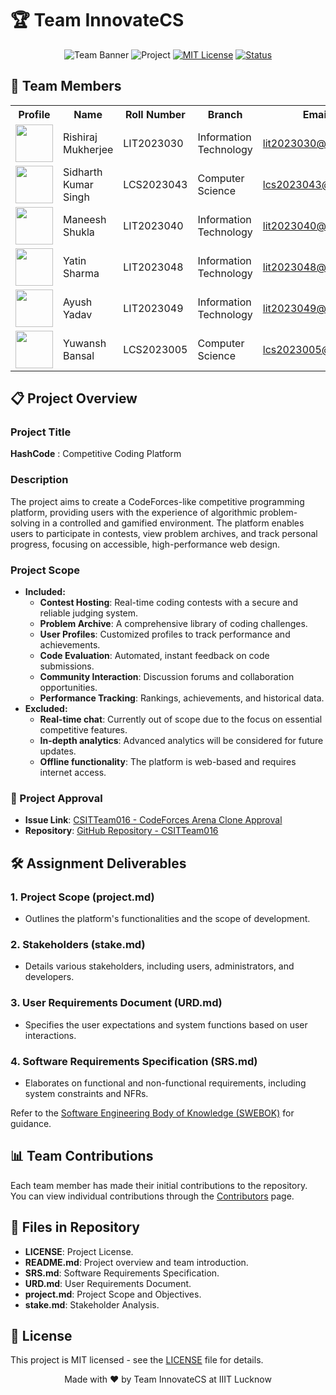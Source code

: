 # 🏆 Team InnovateCS

<div align="center">

![Team Banner](https://img.shields.io/badge/Team-CSITTeam016-blue)
![Project](https://img.shields.io/badge/Project-CodeForces_Clone-orange)
[![MIT License](https://img.shields.io/badge/License-MIT-green.svg)](https://choosealicense.com/licenses/mit/)
[![Status](https://img.shields.io/badge/Status-In_Development-yellow)]()

</div>

## 👥 Team Members

<table>
  <tr>
    <th>Profile</th>
    <th>Name</th>
    <th>Roll Number</th>
    <th>Branch</th>
    <th>Email</th>
    <th>GitHub</th>
  </tr>
  <tr>
    <td><img src="https://github.com/identicons/RishirajMukherjee.png" width="60px" height="60px"></td>
    <td>Rishiraj Mukherjee</td>
    <td>LIT2023030</td>
    <td>Information Technology</td>
    <td><a href="mailto:lit2023030@iiitl.ac.in">lit2023030@iiitl.ac.in</a></td>
    <td><a href="https://github.com/rishyym0927"><img src="https://img.shields.io/badge/GitHub-Profile-blue?style=flat&logo=github"></a></td>
  </tr>
  <tr>
    <td><img src="https://github.com/identicons/SidharthKumarSingh.png" width="60px" height="60px"></td>
    <td>Sidharth Kumar Singh</td>
    <td>LCS2023043</td>
    <td>Computer Science</td>
    <td><a href="mailto:lcs2023043@iiitl.ac.in">lcs2023043@iiitl.ac.in</a></td>
    <td><a href="https://github.com/sidharthkumar"><img src="https://img.shields.io/badge/GitHub-Profile-blue?style=flat&logo=github"></a></td>
  </tr>
  <tr>
    <td><img src="https://github.com/identicons/ManeeshShukla.png" width="60px" height="60px"></td>
    <td>Maneesh Shukla</td>
    <td>LIT2023040</td>
    <td>Information Technology</td>
    <td><a href="mailto:lit2023040@iiitl.ac.in">lit2023040@iiitl.ac.in</a></td>
    <td><a href="https://github.com/maneeshshukla"><img src="https://img.shields.io/badge/GitHub-Profile-blue?style=flat&logo=github"></a></td>
  </tr>
  <tr>
    <td><img src="https://github.com/identicons/YatinSharma.png" width="60px" height="60px"></td>
    <td>Yatin Sharma</td>
    <td>LIT2023048</td>
    <td>Information Technology</td>
    <td><a href="mailto:lit2023048@iiitl.ac.in">lit2023048@iiitl.ac.in</a></td>
    <td><a href="https://github.com/yatinsharma"><img src="https://img.shields.io/badge/GitHub-Profile-blue?style=flat&logo=github"></a></td>
  </tr>
  <tr>
    <td><img src="https://github.com/identicons/AyushYadav.png" width="60px" height="60px"></td>
    <td>Ayush Yadav</td>
    <td>LIT2023049</td>
    <td>Information Technology</td>
    <td><a href="mailto:lit2023049@iiitl.ac.in">lit2023049@iiitl.ac.in</a></td>
    <td><a href="https://github.com/ayushyadav"><img src="https://img.shields.io/badge/GitHub-Profile-blue?style=flat&logo=github"></a></td>
  </tr>
  <tr>
    <td><img src="https://github.com/identicons/YuwanshBansal.png" width="60px" height="60px"></td>
    <td>Yuwansh Bansal</td>
    <td>LCS2023005</td>
    <td>Computer Science</td>
    <td><a href="mailto:lcs2023005@iiitl.ac.in">lcs2023005@iiitl.ac.in</a></td>
    <td><a href="https://github.com/YuwanshB005"><img src="https://img.shields.io/badge/GitHub-Profile-blue?style=flat&logo=github"></a></td>
  </tr>
</table>

## 📋 Project Overview

### Project Title
**HashCode** : Competitive Coding Platform

### Description
The project aims to create a CodeForces-like competitive programming platform, providing users with the experience of algorithmic problem-solving in a controlled and gamified environment. The platform enables users to participate in contests, view problem archives, and track personal progress, focusing on accessible, high-performance web design.

### Project Scope
- **Included:**
  - **Contest Hosting**: Real-time coding contests with a secure and reliable judging system.
  - **Problem Archive**: A comprehensive library of coding challenges.
  - **User Profiles**: Customized profiles to track performance and achievements.
  - **Code Evaluation**: Automated, instant feedback on code submissions.
  - **Community Interaction**: Discussion forums and collaboration opportunities.
  - **Performance Tracking**: Rankings, achievements, and historical data.
- **Excluded:**
  - **Real-time chat**: Currently out of scope due to the focus on essential competitive features.
  - **In-depth analytics**: Advanced analytics will be considered for future updates.
  - **Offline functionality**: The platform is web-based and requires internet access.

### 🔗 Project Approval
- **Issue Link**: [CSITTeam016 - CodeForces Arena Clone Approval](https://github.com/IIITLucknowSWEngg/CSITTeam016/issues/XX)
- **Repository**: [GitHub Repository - CSITTeam016](https://github.com/IIITLucknowSWEngg/CSITTeam016)

## 🛠️ Assignment Deliverables

### 1. Project Scope (project.md)
   - Outlines the platform's functionalities and the scope of development.
   
### 2. Stakeholders (stake.md)
   - Details various stakeholders, including users, administrators, and developers.
   
### 3. User Requirements Document (URD.md)
   - Specifies the user expectations and system functions based on user interactions.
   
### 4. Software Requirements Specification (SRS.md)
   - Elaborates on functional and non-functional requirements, including system constraints and NFRs.

Refer to the [Software Engineering Body of Knowledge (SWEBOK)](https://www.computer.org/education/bodies-of-knowledge/software-engineering/v4) for guidance.

## 📊 Team Contributions
Each team member has made their initial contributions to the repository. You can view individual contributions through the [Contributors](https://github.com/IIITLucknowSWEngg/CSITTeam016/graphs/contributors) page.

## 📑 Files in Repository

- **LICENSE**: Project License.
- **README.md**: Project overview and team introduction.
- **SRS.md**: Software Requirements Specification.
- **URD.md**: User Requirements Document.
- **project.md**: Project Scope and Objectives.
- **stake.md**: Stakeholder Analysis.

## 📝 License
This project is MIT licensed - see the [LICENSE](LICENSE) file for details.

<div align="center">
Made with ❤️ by Team InnovateCS at IIIT Lucknow
</div>
